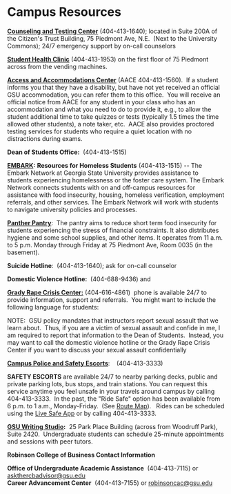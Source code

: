 # Campus Resources

[**Counseling and Testing Center**](https://counselingcenter.gsu.edu/) (404-413-1640); located in Suite 200A of the Citizen's Trust Building, 75 Piedmont Ave, N.E.  (Next to the University Commons); 24/7 emergency support by on-call counselors

[**Student Health Clinic**](https://health.gsu.edu/) (404-413-1953) on the first floor of 75 Piedmont across from the vending machines.

[**Access and Accommodations Center**](https://access.gsu.edu/) (AACE 404-413-1560).  If a student informs you that they have a disability, but have not yet received an official GSU accommodation, you can refer them to this office.  You will receive an official notice from AACE for any student in your class who has an accommodation and what you need to do to provide it, e.g., to allow the student additional time to take quizzes or tests (typically 1.5 times the time allowed other students), a note taker, etc.  AACE also provides proctored testing services for students who require a quiet location with no distractions during exams.

**Dean of Students Office:**  (404-413-1515)

[**EMBARK**](https://deanofstudents.gsu.edu/student-assistance/#embark)**:** **Resources for Homeless Students** (404-413-1515) -- The Embark Network at Georgia State University provides assistance to students experiencing homelessness or the foster care system. The Embark Network connects students with on and off-campus resources for assistance with food insecurity, housing, homeless verification, employment referrals, and other services. The Embark Network will work with students to navigate university policies and processes.

[**Panther Pantry**](https://pantry.gsu.edu/):  The pantry aims to reduce short term food insecurity for students experiencing the stress of financial constraints. It also distributes hygiene and some school supplies, and other items. It operates from 11 a.m. to 5 p.m. Monday through Friday at 75 Piedmont Ave, Room 0035 (in the basement).

**Suicide Hotline**:  (404-413-1640); ask for on-call counselor

**Domestic Violence Hotline:**  (404-688-9436) and

[**Grady Rape Crisis Center:**](https://www.gradyhealth.org/care-treatment/rape-crisis-center/) (404-616-4861)  phone is available 24/7 to provide information, support and referrals.  You might want to include the following language for students:

NOTE:  GSU policy mandates that instructors report sexual assault that we learn about.  Thus, if you are a victim of sexual assault and confide in me, I am required to report that information to the Dean of Students.  Instead, you may want to call the domestic violence hotline or the Grady Rape Crisis Center if you want to discuss your sexual assault confidentially

[**Campus Police and Safety Escorts**](https://safety.gsu.edu/police/our-services/#7):    (404-413-3333)

**SAFETY ESCORTS** are available 24/7 to nearby parking decks, public and private parking lots, bus stops, and train stations. You can request this service anytime you feel unsafe in your travels around campus by calling 404-413-3333.  In the past, the "Ride Safe" option has been available from 6 p.m. to 1 a.m., Monday-Friday.  (See [Route Map](https://safety.gsu.edu/files/2019/03/Ride-Safe-Map-FINAL-2019.pdf)).   Rides can be scheduled using the [Live Safe App](https://safety.gsu.edu/livesafe/) or by calling 404-413-3333.

[**GSU Writing Studio**](https://writingstudio.gsu.edu/)**:**  25 Park Place Building (across from Woodruff Park), Suite 2420.  Undergraduate students can schedule 25-minute appointments and sessions with peer tutors.

**Robinson College of Business Contact Information**

**Office of Undergraduate Academic Assistance**  (404-413-7115) or askthercbadvisor@gsu.edu\
**Career Advancement Center**  (404-413-7155) or robinsoncac@gsu.edu